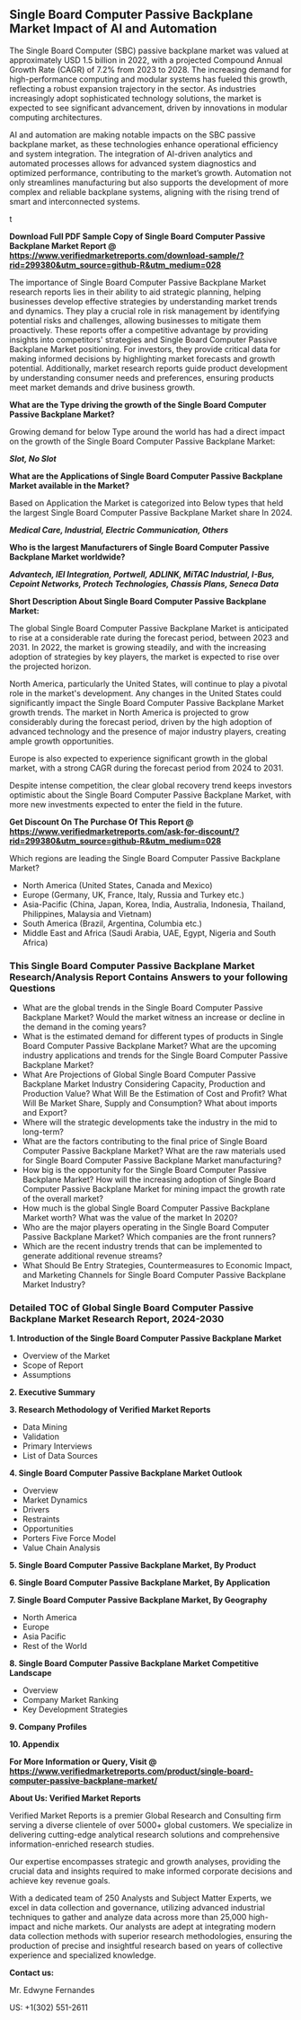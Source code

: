 <h2>Single Board Computer Passive Backplane Market Impact of AI and Automation</h2><p>The Single Board Computer (SBC) passive backplane market was valued at approximately USD 1.5 billion in 2022, with a projected Compound Annual Growth Rate (CAGR) of 7.2% from 2023 to 2028. The increasing demand for high-performance computing and modular systems has fueled this growth, reflecting a robust expansion trajectory in the sector. As industries increasingly adopt sophisticated technology solutions, the market is expected to see significant advancement, driven by innovations in modular computing architectures.</p><p>AI and automation are making notable impacts on the SBC passive backplane market, as these technologies enhance operational efficiency and system integration. The integration of AI-driven analytics and automated processes allows for advanced system diagnostics and optimized performance, contributing to the market’s growth. Automation not only streamlines manufacturing but also supports the development of more complex and reliable backplane systems, aligning with the rising trend of smart and interconnected systems.</p>t</p><p id="" class=""><strong>Download Full PDF Sample Copy of Single Board Computer Passive Backplane Market Report @ <a href="https://www.verifiedmarketreports.com/download-sample/?rid=299380&utm_source=github-R&utm_medium=028" target="_blank">https://www.verifiedmarketreports.com/download-sample/?rid=299380&utm_source=github-R&utm_medium=028</a></strong></p><p>The importance of&nbsp;Single Board Computer Passive Backplane Market research reports lies in their ability to aid strategic planning, helping businesses develop effective strategies by understanding market trends and dynamics. They play a crucial role in risk management by identifying potential risks and challenges, allowing businesses to mitigate them proactively. These reports offer a competitive advantage by providing insights into competitors' strategies and Single Board Computer Passive Backplane Market positioning. For investors, they provide critical data for making informed decisions by highlighting market forecasts and growth potential. Additionally, market research reports guide product development by understanding consumer needs and preferences, ensuring products meet market demands and drive business growth.</p><p><strong>What are the&nbsp;Type driving the growth of the Single Board Computer Passive Backplane Market?</strong></p><p id="" class="">Growing demand for below Type around the world has had a direct impact on the growth of the Single Board Computer Passive Backplane Market:</p><em><strong>Slot, No Slot</strong></em></p><strong>What are the&nbsp;Applications&nbsp;of Single Board Computer Passive Backplane Market available in the Market?</strong></p><p id="" class="">Based on Application the Market is categorized into Below types that held the largest Single Board Computer Passive Backplane Market share In 2024.</p><em><strong>Medical Care, Industrial, Electric Communication, Others</strong></em></p><strong>Who is the largest Manufacturers of Single Board Computer Passive Backplane Market worldwide?</strong></p><p><em><strong>Advantech, IEI Integration, Portwell, ADLINK, MiTAC Industrial, I-Bus, Cepoint Networks, Protech Technologies, Chassis Plans, Seneca Data</strong></em></p><p id="" class=""><strong>Short Description About Single Board Computer Passive Backplane Market:</strong></p><p>The global Single Board Computer Passive Backplane Market is anticipated to rise at a considerable rate during the forecast period, between 2023 and 2031. In 2022, the market is growing steadily, and with the increasing adoption of strategies by key players, the market is expected to rise over the projected horizon.</p><p>North America, particularly the United States, will continue to play a pivotal role in the market's development. Any changes in the United States could significantly impact the Single Board Computer Passive Backplane Market growth trends. The market in North America is projected to grow considerably during the forecast period, driven by the high adoption of advanced technology and the presence of major industry players, creating ample growth opportunities.</p><p>Europe is also expected to experience significant growth in the global market, with a strong CAGR during the forecast period from 2024 to 2031.</p><p>Despite intense competition, the clear global recovery trend keeps investors optimistic about the Single Board Computer Passive Backplane Market, with more new investments expected to enter the field in the future.</p><p id="" class=""><strong>Get Discount On The Purchase Of This Report @ <a href="https://www.verifiedmarketreports.com/ask-for-discount/?rid=299380&utm_source=github-R&utm_medium=028" target="_blank">https://www.verifiedmarketreports.com/ask-for-discount/?rid=299380&utm_source=github-R&utm_medium=028</a></strong></p>Which regions are leading the Single Board Computer Passive Backplane Market?</p><ul><li>North America (United States, Canada and Mexico)</li><li>Europe (Germany, UK, France, Italy, Russia and Turkey etc.)</li><li>Asia-Pacific (China, Japan, Korea, India, Australia, Indonesia, Thailand, Philippines, Malaysia and Vietnam)</li><li>South America (Brazil, Argentina, Columbia etc.)</li><li>Middle East and Africa (Saudi Arabia, UAE, Egypt, Nigeria and South Africa)</li></ul><h3 id="" class="">This Single Board Computer Passive Backplane Market Research/Analysis Report Contains Answers to your following Questions</h3><ul><li>What are the global trends in the Single Board Computer Passive Backplane Market? Would the market witness an increase or decline in the demand in the coming years?</li><li>What is the estimated demand for different types of products in Single Board Computer Passive Backplane Market? What are the upcoming industry applications and trends for the Single Board Computer Passive Backplane Market?</li><li>What Are Projections of Global Single Board Computer Passive Backplane Market Industry Considering Capacity, Production and Production Value? What Will Be the Estimation of Cost and Profit? What Will Be Market Share, Supply and Consumption? What about imports and Export?</li><li>Where will the strategic developments take the industry in the mid to long-term?</li><li>What are the factors contributing to the final price of Single Board Computer Passive Backplane Market? What are the raw materials used for Single Board Computer Passive Backplane Market manufacturing?</li><li>How big is the opportunity for the Single Board Computer Passive Backplane Market? How will the increasing adoption of Single Board Computer Passive Backplane Market for mining impact the growth rate of the overall market?</li><li>How much is the global Single Board Computer Passive Backplane Market worth? What was the value of the market In 2020?</li><li>Who are the major players operating in the Single Board Computer Passive Backplane Market? Which companies are the front runners?</li><li>Which are the recent industry trends that can be implemented to generate additional revenue streams?</li><li>What Should Be Entry Strategies, Countermeasures to Economic Impact, and Marketing Channels for Single Board Computer Passive Backplane Market Industry?</li></ul><h3 id="" class="">Detailed TOC of Global Single Board Computer Passive Backplane Market Research Report, 2024-2030</h3><p id="" class=""><strong>1. Introduction of the Single Board Computer Passive Backplane Market</strong></p><ul><li>Overview of the Market</li><li>Scope of Report</li><li>Assumptions</li></ul><p id="" class=""><strong>2. Executive Summary</strong></p><p id="" class=""><strong>3. Research Methodology of Verified Market Reports</strong></p><ul><li>Data Mining</li><li>Validation</li><li>Primary Interviews</li><li>List of Data Sources</li></ul><p id="" class=""><strong>4. Single Board Computer Passive Backplane Market Outlook</strong></p><ul><li>Overview</li><li>Market Dynamics</li><li>Drivers</li><li>Restraints</li><li>Opportunities</li><li>Porters Five Force Model</li><li>Value Chain Analysis</li></ul><p id="" class=""><strong>5. Single Board Computer Passive Backplane Market, By Product</strong></p><p id="" class=""><strong>6. Single Board Computer Passive Backplane Market, By Application</strong></p><p id="" class=""><strong>7. Single Board Computer Passive Backplane Market, By Geography</strong></p><ul><li>North America</li><li>Europe</li><li>Asia Pacific</li><li>Rest of the World</li></ul><p id="" class=""><strong>8. Single Board Computer Passive Backplane Market Competitive Landscape</strong></p><ul><li>Overview</li><li>Company Market Ranking</li><li>Key Development Strategies</li></ul><p id="" class=""><strong>9. Company Profiles</strong></p><p id="" class=""><strong>10. Appendix</strong></p><p id="" class=""><strong>For More Information or Query, Visit @ <a href="https://www.verifiedmarketreports.com/product/single-board-computer-passive-backplane-market/" target="_blank">https://www.verifiedmarketreports.com/product/single-board-computer-passive-backplane-market/</a></strong></p><p id="" class=""><strong>About Us: Verified Market Reports</strong></p><p id="" class="">Verified Market Reports is a premier Global Research and Consulting firm serving a diverse clientele of over 5000+ global customers. We specialize in delivering cutting-edge analytical research solutions and comprehensive information-enriched research studies.</p><p id="" class="">Our expertise encompasses strategic and growth analyses, providing the crucial data and insights required to make informed corporate decisions and achieve key revenue goals.</p><p id="" class="">With a dedicated team of 250 Analysts and Subject Matter Experts, we excel in data collection and governance, utilizing advanced industrial techniques to gather and analyze data across more than 25,000 high-impact and niche markets. Our analysts are adept at integrating modern data collection methods with superior research methodologies, ensuring the production of precise and insightful research based on years of collective experience and specialized knowledge.</p><p id="" class=""><strong>Contact us:</strong></p><p id="" class="">Mr. Edwyne Fernandes</p><p id="" class="">US: +1(302) 551-2611</p>